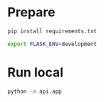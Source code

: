 # Prepare
```bash
pip install requirements.txt

export FLASK_ENV=development
```

# Run local

```bash
python -m api.app
```